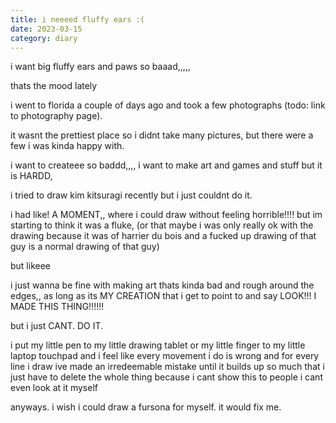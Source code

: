 ```yaml
---
title: i neeeed fluffy ears :(
date: 2023-03-15
category: diary
---
```


i want big fluffy ears and paws so baaad,,,,,

thats the mood lately

i went to florida a couple of days ago and took a few photographs (todo: link to photography page).

it wasnt the prettiest place so i didnt take many pictures, but there were a few i was kinda happy with.

i want to createee so baddd,,,, i want to make art and games and stuff but it is HARDD,

i tried to draw kim kitsuragi recently but i just couldnt do it.

i had like! A MOMENT,, where i could draw without feeling horrible!!!! but im starting to think it was a fluke, (or that maybe i was only really ok with the drawing because it was of harrier du bois and a fucked up drawing of that guy is a normal drawing of that guy)

but likeee

i just wanna be fine with making art thats kinda bad and rough around the edges,, as long as its MY CREATION that i get to point to and say LOOK!!! I MADE THIS THING!!!!!!

but i just CANT. DO IT.

i put my little pen to my little drawing tablet or my little finger to my little laptop touchpad and i feel like every movement i do is wrong and for every line i draw ive made an irredeemable mistake until it builds up so much that i just have to delete the whole thing because i cant show this to people i cant even look at it myself

anyways. i wish i could draw a fursona for myself. it would fix me.
